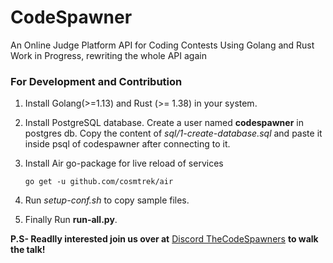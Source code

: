 # CodeSpawner
An Online Judge Platform API for Coding Contests Using Golang and Rust
Work in Progress, rewriting the whole API again

### For Development and Contribution

  1. Install Golang(>=1.13) and Rust (>= 1.38) in your system.

  2. Install PostgreSQL database. Create a user named **codespawner** in postgres db. Copy the content of *sql/1-create-database.sql* and paste it inside psql of codespawner after connecting to it.

 3. Install Air go-package for live reload of services

    ```shell
    go get -u github.com/cosmtrek/air
    ```

4. Run *setup-conf.sh* to copy sample files.

5. Finally Run **run-all.py**.

**P.S- Readlly interested join us over at** [Discord TheCodeSpawners](https://discord.gg/NySVa7A) **to walk the talk!**
